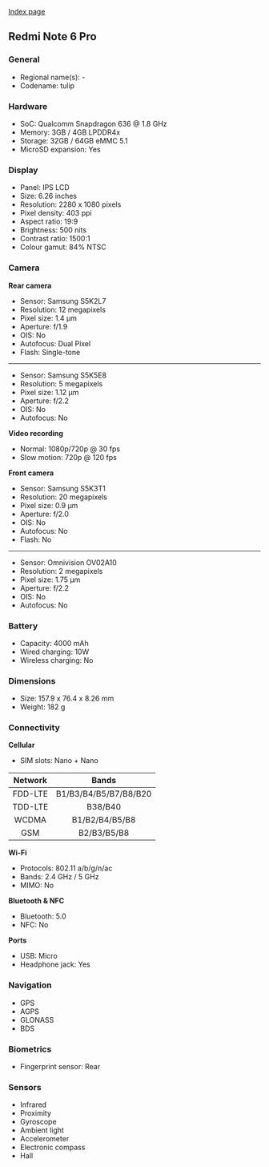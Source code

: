 [Index page](../../)

## Redmi Note 6 Pro

### General

* Regional name(s): -
* Codename: tulip

### Hardware

* SoC: Qualcomm Snapdragon 636 @ 1.8 GHz
* Memory: 3GB / 4GB LPDDR4x
* Storage: 32GB / 64GB eMMC 5.1
* MicroSD expansion: Yes

### Display

* Panel: IPS LCD
* Size: 6.26 inches
* Resolution: 2280 x 1080 pixels
* Pixel density: 403 ppi
* Aspect ratio: 19:9
* Brightness: 500 nits
* Contrast ratio: 1500:1
* Colour gamut: 84% NTSC

### Camera

**Rear camera**

* Sensor: Samsung S5K2L7
* Resolution: 12 megapixels
* Pixel size: 1.4 µm
* Aperture: f/1.9
* OIS: No
* Autofocus: Dual Pixel
* Flash: Single-tone

---

* Sensor: Samsung S5K5E8
* Resolution: 5 megapixels
* Pixel size: 1.12 µm
* Aperture: f/2.2
* OIS: No
* Autofocus: No

**Video recording**

* Normal: 1080p/720p @ 30 fps
* Slow motion: 720p @ 120 fps

**Front camera**

* Sensor: Samsung S5K3T1
* Resolution: 20 megapixels
* Pixel size: 0.9 µm
* Aperture: f/2.0
* OIS: No
* Autofocus: No
* Flash: No

---

* Sensor: Omnivision OV02A10
* Resolution: 2 megapixels
* Pixel size: 1.75 µm
* Aperture: f/2.2
* OIS: No
* Autofocus: No

### Battery

* Capacity: 4000 mAh
* Wired charging: 10W
* Wireless charging: No

### Dimensions

* Size: 157.9 x 76.4 x 8.26 mm
* Weight: 182 g

### Connectivity

**Cellular**

* SIM slots: Nano + Nano

| Network | Bands |
|:-------:|:---------------------:|
| FDD-LTE | B1/B3/B4/B5/B7/B8/B20 |
| TDD-LTE | B38/B40 |
| WCDMA | B1/B2/B4/B5/B8 |
| GSM | B2/B3/B5/B8 |

**Wi-Fi**

* Protocols: 802.11 a/b/g/n/ac
* Bands: 2.4 GHz / 5 GHz
* MIMO: No

**Bluetooth & NFC**

* Bluetooth: 5.0
* NFC: No

**Ports**

* USB: Micro
* Headphone jack: Yes

### Navigation

* GPS
* AGPS
* GLONASS
* BDS

### Biometrics

* Fingerprint sensor: Rear

### Sensors

* Infrared
* Proximity
* Gyroscope
* Ambient light
* Accelerometer
* Electronic compass
* Hall